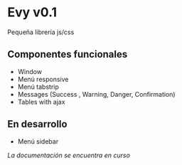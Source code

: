 # Evy v0.1
Pequeña librería js/css

## Componentes funcionales
* Window
* Menú responsive
* Menú tabstrip
* Messages (Success , Warning, Danger, Confirmation)
* Tables with ajax

## En desarrollo
* Menú sidebar

*La documentación se encuentra en curso*
